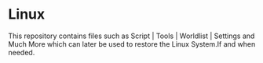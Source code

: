 # Linux
This repository contains files such as Script | Tools | Worldlist | Settings and Much More which can later be used to restore the Linux System.If and when needed.
